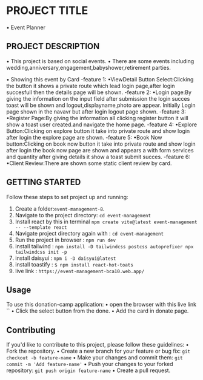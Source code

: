 # PROJECT TITLE
  • Event Planner
## PROJECT DESCRIPTION
• This project is based on social events.
• There are some events including wedding,anniversary,engagement,babyshower,retirement parties.

• Showing this event by Card
-feature 1:
•ViewDetail Button Select:Clicking the button it shows a private route which lead login page,after login succesfull then the details page will be shown.
-feature 2: 
•Login page:By giving the information on the input field after submission the login succes toast will be shown and logout,displayname,photo are appear. Initially Login page shown in the navavr but after login logout page shown.
-feature 3:
•Register Page:By giving the information all clicking register button it will show a toast user created.and navigate the home page.
-feature 4:
•Explore Button:Clicking on explore button it take into private route and show login after login the explore page are shown.
-feature 5:
•Book Now button:Clicking on book now button it take into private route and show login after login the book now page are shown and appears a with form services and quantity after giving details it show a toast submit succes.
-feature 6:
•Client Review:There are shown some static client review by card.

## GETTING STARTED
Follow these steps to set project up and running:
1. Create a folder:`event-management-8`.
2. Navigate to the project directory: `cd event-management`
3. Install react by this in terminal `npm create vite@latest event-management -- --template react`
4. Navigate project directory again with : `cd event-management`
5. Run the project in browser : `npm run dev`
6. install tailwind : `npm install -D tailwindcss postcss autoprefixer npx tailwindcss init -p`
6. install daisyui : `npm i -D daisyui@latest`
7. install toastify : `$ npm install react-hot-toats`
8. live link : `https://event-management-bca10.web.app/`

## Usage
To use this donation-camp application:
• open the browser with this live link ``
• Click the select button from the done.
• Add the card in donate page.
## Contributing
If you'd like to contribute to this project, please follow these guidelines:
• Fork the repository.
• Create a new branch for your feature or bug fix: `git checkout -b feature-name`
• Make your changes and commit them: `git commit -m 'Add feature-name'`
• Push your changes to your forked repository: `git push origin feature-name`
• Create a pull request.

